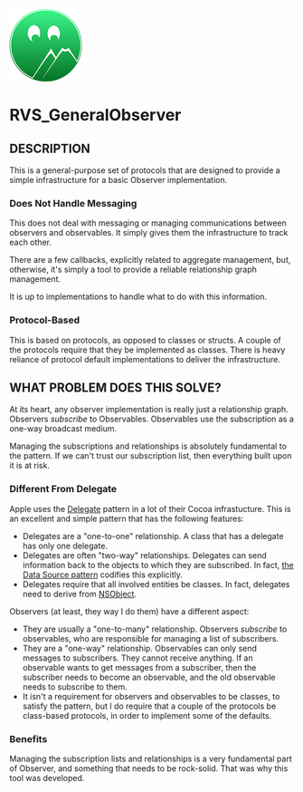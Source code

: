 ![Icon](icon.png)

# RVS_GeneralObserver

## DESCRIPTION

This is a general-purpose set of protocols that are designed to provide a simple infrastructure for a basic Observer implementation.

### Does Not Handle Messaging

This does not deal with messaging or managing communications between observers and observables. It simply gives them the infrastructure to track each other.

There are a few callbacks, explicitly related to aggregate management, but, otherwise, it's simply a tool to provide a reliable relationship graph management.

It is up to implementations to handle what to do with this information.

### Protocol-Based

This is based on protocols, as opposed to classes or structs. A couple of the protocols require that they be implemented as classes. There is heavy reliance of protocol default implementations to deliver the infrastructure.

## WHAT PROBLEM DOES THIS SOLVE?

At its heart, any observer implementation is really just a relationship graph. Observers _subscribe_ to Observables. Observables use the subscription as a one-way broadcast medium.

Managing the subscriptions and relationships is absolutely fundamental to the pattern. If we can't trust our subscription list, then everything built upon it is at risk.

### Different From Delegate

Apple uses the [Delegate](https://developer.apple.com/library/archive/documentation/General/Conceptual/CocoaEncyclopedia/DelegatesandDataSources/DelegatesandDataSources.html) pattern in a lot of their Cocoa infrastucture. This is an excellent and simple pattern that has the following features:

- Delegates are a "one-to-one" relationship. A class that has a delegate has only one delegate.
- Delegates are often "two-way" relationships. Delegates can send information back to the objects to which they are subscribed. In fact, [the Data Source pattern](https://developer.apple.com/library/archive/documentation/General/Conceptual/CocoaEncyclopedia/DelegatesandDataSources/DelegatesandDataSources.html#//apple_ref/doc/uid/TP40010810-CH11-SW6) codifies this explicitly.
- Delegates require that all involved entities be classes. In fact, delegates need to derive from [NSObject](https://developer.apple.com/documentation/objectivec/nsobject).

Observers (at least, they way I do them) have a different aspect:

- They are usually a "one-to-many" relationship. Observers _subscribe_ to observables, who are responsible for managing a list of subscribers.
- They are a "one-way" relationship. Observables can only send messages to subscribers. They cannot receive anything. If an observable wants to get messages from a subscriber, then the subscriber needs to become an observable, and the old observable needs to subscribe to them.
- It isn't a requirement for observers and observables to be classes, to satisfy the pattern, but I do require that a couple of the protocols be class-based protocols, in order to implement some of the defaults.

### Benefits

Managing the subscription lists and relationships is a very fundamental part of Observer, and something that needs to be rock-solid. That was why this tool was developed.
